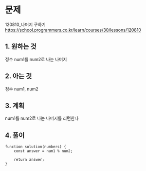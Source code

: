 # 문제

120810\_나머지 구하기
https://school.programmers.co.kr/learn/courses/30/lessons/120810

## 1. 원하는 것

정수 num1를 num2로 나눈 나머지

## 2. 아는 것

정수 num1, num2

## 3. 계획

num1를 num2로 나눈 나머지를 리턴한다

## 4. 풀이

```
function solution(numbers) {
    const answer = num1 % num2;

    return answer;
}
```
